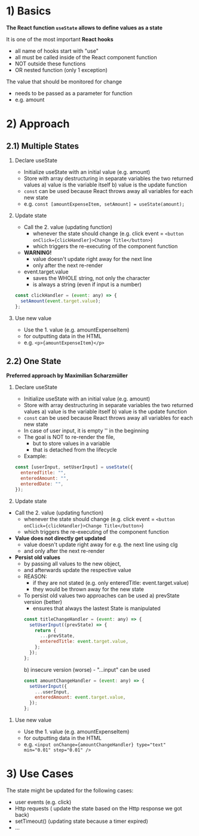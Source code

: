 # 1) Basics

**The React function `useState` allows to define values as a state**

It is one of the most important **React hooks**

- all name of hooks start with "use"
- all must be called inside of the React component function
- NOT outside these functions
- OR nested function (only 1 exception)

The value that should be monitored for change

- needs to be passed as a parameter for function
- e.g. amount

# 2) Approach

## 2.1) Multiple States

1. Declare useState

   - Initialize useState with an initial value (e.g. amount)
   - Store with array destructuring in separate variables the two returned values
     a) value is the variable itself
     b) value is the update function
   - `const` can be used because React throws away all variables for each new state
   - e.g. `const [amountExpenseItem, setAmount] = useState(amount);`

2. Update state

   - Call the 2. value (updating function)
     - whenever the state should change (e.g. click event = `<button onClick={clickHandler}>Change Title</button>`)
     - which triggers the re-executing of the component function
   - **WARNING!**
     - value doesn't update right away for the next line
     - only after the next re-render
   - event.target.value
     - saves the WHOLE string, not only the character
     - is always a string (even if input is a number)

   ```javascript
   const clickHandler = (event: any) => {
     setAmount(event.target.value);
   };
   ```

3. Use new value
   - Use the 1. value (e.g. amountExpenseItem)
   - for outputting data in the HTML
   - e.g. `<p>{amountExpenseItem}</p>`

## 2.2) One State

**Preferred approach by Maximilian Scharzmüller**

1. Declare useState

   - Initialize useState with an initial value (e.g. amount)
   - Store with array destructuring in separate variables the two returned values
     a) value is the variable itself
     b) value is the update function
   - `const` can be used because React throws away all variables for each new state
   - In case of user input, it is empty '' in the beginning
   - The goal is NOT to re-render the file,
     - but to store values in a variable
     - that is detached from the lifecycle
   - Example:

   ```javascript
   const [userInput, setUserInput] = useState({
     enteredTitle: "",
     enteredAmount: "",
     enteredDate: "",
   });
   ```

2. Update state

- Call the 2. value (updating function)
  - whenever the state should change (e.g. click event = `<button onClick={clickHandler}>Change Title</button>`)
  - which triggers the re-executing of the component function
- **Value does not directly get updated**
  - value doesn't update right away for e.g. the next line using clg
  - and only after the next re-render
- **Persist old values**
  - by passing all values to the new object,
  - and afterwards update the respective value
  - REASON:
    - if they are not stated (e.g. only enteredTitle: event.target.value)
    - they would be thrown away for the new state
  - To persist old values two approaches can be used
    a) prevState version (better)
      - ensures that always the lastest State is manipulated
    ```javascript
    const titleChangeHandler = (event: any) => {
      setUserInput((prevState) => {
        return {
          ...prevState,
          enteredTitle: event.target.value,
        };
      });
    };
    ```
    b) insecure version (worse)
        - "...input" can be used
    ```javascript
    const amountChangeHandler = (event: any) => {
      setUserInput({
        ...userInput,
        enteredAmount: event.target.value,
      });
    };
    ```

1. Use new value

   - Use the 1. value (e.g. amountExpenseItem)
   - for outputting data in the HTML
   - e.g. `<input onChange={amountChangeHandler} type="text" min="0.01" step="0.01" />`

# 3) Use Cases

The state might be updated for the following cases:

- user events (e.g. click)
- Http requests ( update the state based on the Http response we got back)
- setTimeout() (updating state because a timer expired)
- ...
